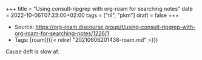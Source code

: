 +++
title = "Using consult-ripgrep with org-roam for searching notes"
date = 2022-10-06T07:23:00+02:00
tags = ["til", "pkm"]
draft = false
+++

-   Source: <https://org-roam.discourse.group/t/using-consult-ripgrep-with-org-roam-for-searching-notes/1226/1>
-   Tags: [roam]({{< relref "20210606201438-roam.md" >}})

Cause deft is slow af.
